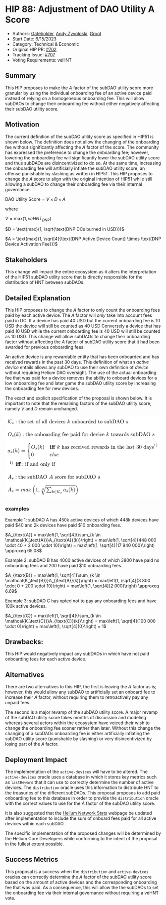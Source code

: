 # HIP 88: Adjustment of DAO Utility A Score
- Authors: [Gateholder](https://github.com/gateholder), [Andy Zyvoloski](https://github.com/heatedlime), [Groot](https://github.com/mawdegroot)
- Start Date: 6/15/2023
- Category: Technical & Economic
- Original HIP PR: [#702](https://github.com/helium/HIP/pull/702)
- Tracking Issue: [#707](https://github.com/helium/HIP/issues/707)
- Voting Requirements: veHNT

## Summary
This HIP proposes to make the $A$ factor of the subDAO utility score more granular by using the individual onboarding fee of an active device paid instead of relying on a homogeneous onboarding fee. This will allow subDAOs to change their onboarding fee without either negatively affecting their subDAO utility score.

## Motivation
The current definition of the subDAO utility score as specified in HIP51 is shown below. The definition does not allow the changing of the onboarding fee without significantly affecting the $A$ factor of the score. The community has expressed the preference to change the onboarding fee; however, lowering the onboarding fee will significantly lower the subDAO utility score and thus subDAOs are disincentivized to do so. At the same time, increasing the onboarding fee will artificially inflate the subDAO utility score, an offense punishable by slashing as written in HIP51. This HIP proposes to change the $A$ score to align with the original intention of HIP51 while still allowing a subDAO to change their onboarding fee via their internal governance.

$\text{DAO Utility Score} = V \times D \times A$

where

$V = \text{max}(1, veHNT_{DNP})$

$D = \text{max}(1, \sqrt{\text{DNP DCs burned in USD}})$

$A = \text{max}(1, \sqrt[4]{\text{DNP Active Device Count} \times \text{DNP Device Activation Fee}})$

## Stakeholders

This change will impact the entire ecosystem as it alters the interpretation of the HIP51 subDAO utility score that is directly responsible for the distribution of HNT between subDAOs.

## Detailed Explanation
This HIP proposes to change the $A$ factor to only count the onboarding fees paid by each active device. The $A$ factor will _only_ take into account fees paid in DC. If a device has paid 40 USD but the current onboarding fee is 10 USD the device will still be counted as 40 USD Conversely a device that has paid 10 USD while the current onboarding fee is 40 USD will still be counted as 10 USD. This change will allow subDAOs to change their onboarding factor without affecting the $A$ factor of subDAO utility score that it had been awarded for previous onboarding fees.

An active device is any rewardable entity that has been onboarded and has received rewards in the past 30 days. This definition of what an _active device_ entails allows any subDAO to use their own definition of _device_ without requiring Helium DAO oversight. The use of the actual onboarding fee that was paid for a device removes the ability to onboard devices for a low onboarding fee and later game the subDAO utility score by increasing the onboarding fee for new devices.

The exact and explicit specification of the proposal is shown below. It is important to note that the remaining factors of the subDAO utility score, namely $V$ and $D$ remain unchanged.

![0088-formulas](0088-adjustment-of-dao-utility-a-score/0088-formulas.png)

### examples

Example 1: subDAO A has 450k active devices of which 448k devices have paid $40 and 2k devices have paid $10 onboarding fees.

$A_{\text{A}} = max\left(1, \sqrt[4]{\sum_{k \in \mathcal{K_\text{A}}}A_{\text{A}}(k)}\right) = max\left(1, \sqrt[4]{448 000 \cdot 40 + 2 000 \cdot 10}\right) = max\left(1, \sqrt[4]{17 940 000}\right) \approxeq 65.08$

Example 2: subDAO B has 4000 active devices of which 3800 have paid no onboarding fees and 200 have paid $10 onboarding fees.

$A_{\text{B}} = max\left(1, \sqrt[4]{\sum_{k \in \mathcal{K_\text{B}}}A_{\text{B}}(k)}\right) = max\left(1, \sqrt[4]{3 800 \cdot 0 + 200 \cdot 10}\right) = max\left(1, \sqrt[4]{2 000}\right) \approxeq 6.69$

Example 3: subDAO C has opted not to pay any onboarding fees and have 100k active devices.

$A_{\text{C}} = max\left(1, \sqrt[4]{\sum_{k \in \mathcal{K_\text{C}}}A_{\text{C}}(k)}\right) = max\left(1, \sqrt[4]{100 000 \cdot 0}\right) = max\left(1, \sqrt[4]{0}\right) = 1$

## Drawbacks:
This HIP would negatively impact any subDAOs in which have not paid onboarding fees for each active device.

## Alternatives
There are two alternatives to this HIP, the first is leaving the $A$ factor as is; however, this would allow any subDAO to artificially set an onboard fee to increase their $A$ factor, without requiring them to retroactively pay any unpaid fees.

The second is a major revamp of the subDAO utility score. A major revamp of the subDAO utility score takes months of discussion and modeling whereas several actors within the ecosystem have voiced their wish to change the onboarding fee sooner rather than later. Without this change the changing of a subDAOs onboarding fee is either artificially inflating the subDAO utility score (punishable by slashing) or very disincentivized by losing part of the $A$ factor.

## Deployment Impact
The implementation of the `active-devices` will have to be altered. The `active-devices` oracle uses a database in which it stores key metrics such as `lastReward` that it can use to correctly determine the number of active devices. The `distribution` oracle uses this information to distribute HNT to the treasuries of the different subDAOs. This proposal proposes to add paid onboarding fee to this database in order to provide the `distribution` oracle with the correct values to use for the $A$ factor of the subDAO utility score.

It is also suggested that the [Helium Network Stats](https://explorer.helium.com/stats) webpage be updated after implementation to include the sum of onboard fees paid for all active devices within each subDAO.

The specific implementation of the proposed changes will be determined by the Helium Core Developers while conforming to the intent of the proposal in the fullest extent possible.

## Success Metrics
This proposal is a success when the `distribution` and `active-devices` oracles can correctly determine the $A$ factor of the subDAO utility score based on the amount of active devices and the corresponding onboarding fee that was paid. As a consequence, this will allow the the subDAOs to set the onboarding fee via their internal governance without requiring a veHNT vote.
